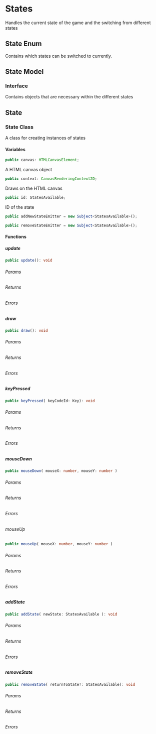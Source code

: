# States

Handles the current state of the game and the switching from different states

## State Enum
Contains which states can be switched to currently.

## State Model 

### Interface
Contains objects that are necessary within the different states

## State
### State Class
A class for creating instances of states
#### Variables
```typescript
public canvas: HTMLCanvasElement;
```
A HTML canvas object
```typescript
public context: CanvasRenderingContext2D;
```
Draws on the HTML canvas
```typescript
public id: StatesAvailable;
```
ID of the state
```typescript
public addNewStateEmitter = new Subject<StatesAvailable>();
```
```typescript
public removeStateEmitter = new Subject<StatesAvailable>();
```
#### Functions

##### update
```typescript
public update(): void
```
###### Params

###### Returns

###### Errors

##### draw
```typescript
public draw(): void
```
###### Params

###### Returns

###### Errors

##### keyPressed
```typescript
public keyPressed( keyCodeId: Key): void
```
###### Params

###### Returns

###### Errors

##### mouseDown
```typescript
public mouseDown( mouseX: number, mouseY: number )
```
###### Params

###### Returns

###### Errors

###### mouseUp
```typescript
public mouseUp( mouseX: number, mouseY: number )
```
###### Params

###### Returns

###### Errors

##### addState
```typescript
public addState( newState: StatesAvailable ): void
```
###### Params

###### Returns

###### Errors

##### removeState
```typescript
public removeState( returnToState?: StatesAvailable): void
```
###### Params

###### Returns

###### Errors